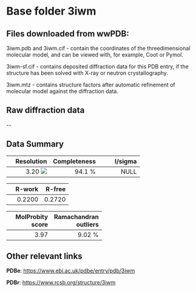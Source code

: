 # Base folder 3iwm

## Files downloaded from wwPDB:

3iwm.pdb and 3iwm.cif - contain the coordinates of the threedimensional molecular model, and can be viewed with, for example, Coot or Pymol.

3iwm-sf.cif - contains deposited diffraction data for this PDB entry, if the structure has been solved with X-ray or neutron crystallography.

3iwm.mtz - contains structure factors after automatic refinement of molecular model against the diffraction data.

## Raw diffraction data

--<br> 

## Data Summary
|   | Resolution | Completeness| I/sigma |
|---|-------------:|----------------:|--------------:|
|   |3.20 <img src="https://latex.codecogs.com/svg.latex?{\mbox{\normalfont\AA}}"/>|94.1  %|<img width=50/>NULL |

|   | **R-work**| **R-free**   
|---|-------------:|----------------:|           
||0.2200|0.2720|

|   |**MolProbity<br>score**| **Ramachandran<br>outliers** 
|---|-------------:|----------------:|
||3.97|9.02 %|

## Other relevant links 
**PDBe**:  https://www.ebi.ac.uk/pdbe/entry/pdb/3iwm
 
**PDBr**: https://www.rcsb.org/structure/3iwm 

